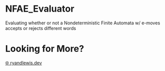 # NFAE_Evaluator

Evaluating whether or not a Nondeterministic Finite Automata w/ e-moves accepts or rejects different words

# Looking for More?

[🌐 ryandlewis.dev](https://ryandlewis.dev)
